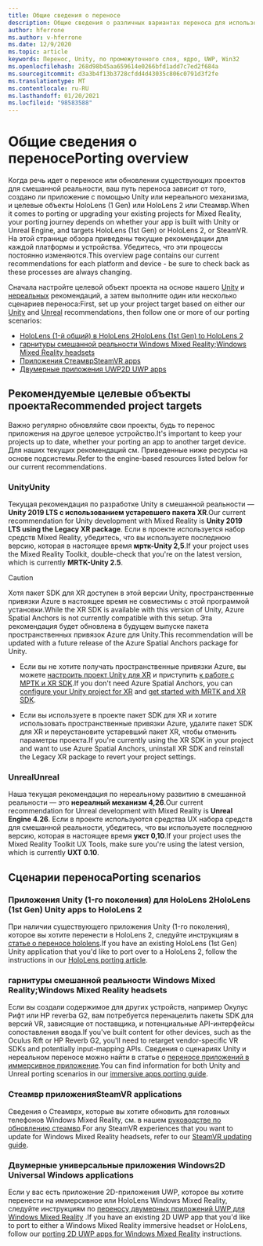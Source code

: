 ```yaml
---
title: Общие сведения о переносе
description: Общие сведения о различных вариантах переноса для использования существующих приложений в смешанной реальности для HoloLens и VR.
author: hferrone
ms.author: v-hferrone
ms.date: 12/9/2020
ms.topic: article
keywords: Перенос, Unity, по промежуточного слоя, ядро, UWP, Win32
ms.openlocfilehash: 268d98b45aa659614e0266bfd1add7c7ed2f684a
ms.sourcegitcommit: d3a3b4f13b3728cfdd4d43035c806c0791d3f2fe
ms.translationtype: MT
ms.contentlocale: ru-RU
ms.lasthandoff: 01/20/2021
ms.locfileid: "98583588"
---
```

# <a name="porting-overview"></a><span data-ttu-id="1043c-104">Общие сведения о переносе</span><span class="sxs-lookup"><span data-stu-id="1043c-104">Porting overview</span></span>

<span data-ttu-id="1043c-105">Когда речь идет о переносе или обновлении существующих проектов для смешанной реальности, ваш путь переноса зависит от того, создано ли приложение с помощью Unity или нереального механизма, и целевые объекты HoloLens (1 Gen) или HoloLens 2 или Стеамвр.</span><span class="sxs-lookup"><span data-stu-id="1043c-105">When it comes to porting or upgrading your existing projects for Mixed Reality, your porting journey depends on whether your app is built with Unity or Unreal Engine, and targets HoloLens (1st Gen) or HoloLens 2, or SteamVR.</span></span> <span data-ttu-id="1043c-106">На этой странице обзора приведены текущие рекомендации для каждой платформы и устройства. Убедитесь, что эти процессы постоянно изменяются.</span><span class="sxs-lookup"><span data-stu-id="1043c-106">This overview page contains our current recommendations for each platform and device - be sure to check back as these processes are always changing.</span></span>

<span data-ttu-id="1043c-107">Сначала настройте целевой объект проекта на основе нашего [Unity](#unity) и [нереальных](#unreal) рекомендаций, а затем выполните один или несколько сценариев переноса:</span><span class="sxs-lookup"><span data-stu-id="1043c-107">First, set up your project target based on either our [Unity](#unity) and [Unreal](#unreal) recommendations, then follow one or more of our porting scenarios:</span></span>

- [<span data-ttu-id="1043c-108">HoloLens (1-й общий) в HoloLens 2</span><span class="sxs-lookup"><span data-stu-id="1043c-108">HoloLens (1st Gen) to HoloLens 2</span></span>](#hololens-1st-gen-unity-apps-to-hololens-2)
- [<span data-ttu-id="1043c-109">гарнитуры смешанной реальности Windows Mixed Reality;</span><span class="sxs-lookup"><span data-stu-id="1043c-109">Windows Mixed Reality headsets</span></span>](#windows-mixed-reality-headsets)
- [<span data-ttu-id="1043c-110">Приложения Стеамвр</span><span class="sxs-lookup"><span data-stu-id="1043c-110">SteamVR apps</span></span>](#steamvr-applications)
- [<span data-ttu-id="1043c-111">Двумерные приложения UWP</span><span class="sxs-lookup"><span data-stu-id="1043c-111">2D UWP apps</span></span>](#2d-universal-windows-applications)

## <a name="recommended-project-targets"></a><span data-ttu-id="1043c-112">Рекомендуемые целевые объекты проекта</span><span class="sxs-lookup"><span data-stu-id="1043c-112">Recommended project targets</span></span>

<span data-ttu-id="1043c-113">Важно регулярно обновляйте свои проекты, будь то перенос приложения на другое целевое устройство.</span><span class="sxs-lookup"><span data-stu-id="1043c-113">It's important to keep your projects up to date, whether your porting an app to another target device.</span></span> <span data-ttu-id="1043c-114">Для наших текущих рекомендаций см. Приведенные ниже ресурсы на основе подсистемы.</span><span class="sxs-lookup"><span data-stu-id="1043c-114">Refer to the engine-based resources listed below for our current recommendations.</span></span>

### <a name="unity"></a><span data-ttu-id="1043c-115">Unity</span><span class="sxs-lookup"><span data-stu-id="1043c-115">Unity</span></span>

<span data-ttu-id="1043c-116">Текущая рекомендация по разработке Unity в смешанной реальности — **Unity 2019 LTS с использованием устаревшего пакета XR**.</span><span class="sxs-lookup"><span data-stu-id="1043c-116">Our current recommendation for Unity development with Mixed Reality is **Unity 2019 LTS using the Legacy XR package**.</span></span> <span data-ttu-id="1043c-117">Если в проекте используется набор средств Mixed Reality, убедитесь, что вы используете последнюю версию, которая в настоящее время **мртк-Unity 2,5**.</span><span class="sxs-lookup"><span data-stu-id="1043c-117">If your project uses the Mixed Reality Toolkit, double-check that you're on the latest version, which is currently **MRTK-Unity 2.5**.</span></span>

> [!CAUTION]
> <span data-ttu-id="1043c-118">Хотя пакет SDK для XR доступен в этой версии Unity, пространственные привязки Azure в настоящее время не совместимы с этой программой установки.</span><span class="sxs-lookup"><span data-stu-id="1043c-118">While the XR SDK is available with this version of Unity, Azure Spatial Anchors is not currently compatible with this setup.</span></span> <span data-ttu-id="1043c-119">Эта рекомендация будет обновлена в будущем выпуске пакета пространственных привязок Azure для Unity.</span><span class="sxs-lookup"><span data-stu-id="1043c-119">This recommendation will be updated with a future release of the Azure Spatial Anchors package for Unity.</span></span> 
> 
> * <span data-ttu-id="1043c-120">Если вы не хотите получать пространственные привязки Azure, вы можете [настроить проект Unity для XR](https://docs.unity3d.com/Manual/configuring-project-for-xr.html) и приступить [к работе с МРТК и XR SDK](https://microsoft.github.io/MixedRealityToolkit-Unity/Documentation/GettingStartedWithMRTKAndXRSDK.html).</span><span class="sxs-lookup"><span data-stu-id="1043c-120">If you don't need Azure Spatial Anchors, you can [configure your Unity project for XR](https://docs.unity3d.com/Manual/configuring-project-for-xr.html) and [get started with MRTK and XR SDK](https://microsoft.github.io/MixedRealityToolkit-Unity/Documentation/GettingStartedWithMRTKAndXRSDK.html).</span></span>
> 
> * <span data-ttu-id="1043c-121">Если вы используете в проекте пакет SDK для XR и хотите использовать пространственные привязки Azure, удалите пакет SDK для XR и переустановите устаревший пакет XR, чтобы отменить параметры проекта.</span><span class="sxs-lookup"><span data-stu-id="1043c-121">If you're currently using the XR SDK in your project and want to use Azure Spatial Anchors, uninstall XR SDK and reinstall the Legacy XR package to revert your project settings.</span></span>


### <a name="unreal"></a><span data-ttu-id="1043c-122">Unreal</span><span class="sxs-lookup"><span data-stu-id="1043c-122">Unreal</span></span> 

<span data-ttu-id="1043c-123">Наша текущая рекомендация по нереальному развитию в смешанной реальности — это **нереалный механизм 4,26**.</span><span class="sxs-lookup"><span data-stu-id="1043c-123">Our current recommendation for Unreal development with Mixed Reality is **Unreal Engine 4.26**.</span></span> <span data-ttu-id="1043c-124">Если в проекте используются средства UX набора средств для смешанной реальности, убедитесь, что вы используете последнюю версию, которая в настоящее время **укст 0,10**.</span><span class="sxs-lookup"><span data-stu-id="1043c-124">If your project uses the Mixed Reality Toolkit UX Tools, make sure you're using the latest version, which is currently **UXT 0.10**.</span></span>

## <a name="porting-scenarios"></a><span data-ttu-id="1043c-125">Сценарии переноса</span><span class="sxs-lookup"><span data-stu-id="1043c-125">Porting scenarios</span></span>

### <a name="hololens-1st-gen-unity-apps-to-hololens-2"></a><span data-ttu-id="1043c-126">Приложения Unity (1-го поколения) для HoloLens 2</span><span class="sxs-lookup"><span data-stu-id="1043c-126">HoloLens (1st Gen) Unity apps to HoloLens 2</span></span>

<span data-ttu-id="1043c-127">При наличии существующего приложения Unity (1-го поколения), которое вы хотите перенести в HoloLens 2, следуйте инструкциям в [статье о переносе hololens](./porting-hl1-hl2.md).</span><span class="sxs-lookup"><span data-stu-id="1043c-127">If you have an existing HoloLens (1st Gen) Unity application that you'd like to port over to a HoloLens 2, follow the instructions in our [HoloLens porting article](./porting-hl1-hl2.md).</span></span>

### <a name="windows-mixed-reality-headsets"></a><span data-ttu-id="1043c-128">гарнитуры смешанной реальности Windows Mixed Reality;</span><span class="sxs-lookup"><span data-stu-id="1043c-128">Windows Mixed Reality headsets</span></span>

<span data-ttu-id="1043c-129">Если вы создали содержимое для других устройств, например Окулус Рифт или HP reverbа G2, вам потребуется перенацелить пакеты SDK для версий VR, зависящие от поставщика, и потенциальные API-интерфейсы сопоставления ввода.</span><span class="sxs-lookup"><span data-stu-id="1043c-129">If you've built content for other devices, such as the Oculus Rift or HP Reverb G2, you'll need to retarget vendor-specific VR SDKs and potentially input-mapping APIs.</span></span> <span data-ttu-id="1043c-130">Сведения о сценариях Unity и нереальном переносе можно найти в статье о [переносе приложений в иммерсивное приложение](porting-guides.md).</span><span class="sxs-lookup"><span data-stu-id="1043c-130">You can find information for both Unity and Unreal porting scenarios in our [immersive apps porting guide](porting-guides.md).</span></span>

### <a name="steamvr-applications"></a><span data-ttu-id="1043c-131">Стеамвр приложения</span><span class="sxs-lookup"><span data-stu-id="1043c-131">SteamVR applications</span></span>

<span data-ttu-id="1043c-132">Сведения о Стеамврх, которые вы хотите обновить для головных телефонов Windows Mixed Reality, см. в нашем [руководстве по обновлению стеамвр](updating-your-steamvr-application-for-windows-mixed-reality.md).</span><span class="sxs-lookup"><span data-stu-id="1043c-132">For any SteamVR experiences that you want to update for Windows Mixed Reality headsets, refer to our [SteamVR updating guide](updating-your-steamvr-application-for-windows-mixed-reality.md).</span></span>

### <a name="2d-universal-windows-applications"></a><span data-ttu-id="1043c-133">Двумерные универсальные приложения Windows</span><span class="sxs-lookup"><span data-stu-id="1043c-133">2D Universal Windows applications</span></span>

<span data-ttu-id="1043c-134">Если у вас есть приложение 2D-приложения UWP, которое вы хотите перенести на иммерсивное или HoloLens Windows Mixed Reality, следуйте инструкциям по [переносу двумерных приложений UWP для Windows Mixed Reality](building-2d-apps.md) .</span><span class="sxs-lookup"><span data-stu-id="1043c-134">If you have an existing 2D UWP app that you'd like to port to either a Windows Mixed Reality immersive headset or HoloLens, follow our [porting 2D UWP apps for Windows Mixed Reality](building-2d-apps.md) instructions.</span></span>